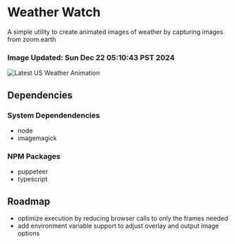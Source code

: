 # Weather Watch

A simple utility to create animated images of weather by capturing images from zoom.earth

### Image Updated: Sun Dec 22 05:10:43 PST 2024

![Latest US Weather Animation](animations/2024-12-22.webp)

## Dependencies
### System Dependendencies
* node
* imagemagick
### NPM Packages
* puppeteer
* typescript

## Roadmap
* optimize execution by reducing browser calls to only the frames needed
* add environment variable support to adjust overlay and output image options
